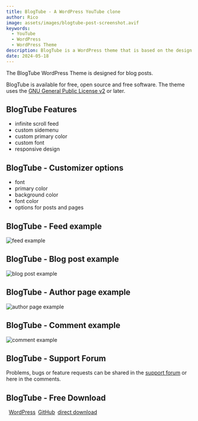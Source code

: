 ```yaml
---
title: BlogTube - A WordPress YouTube clone
author: Rico
image: assets/images/blogtube-post-screenshot.avif
keywords:
  - YouTube
  - WordPress
  - WordPress Theme
description: BlogTube is a WordPress theme that is based on the design scheme of YouTube
date: 2024-05-18
---
```


The BlogTube WordPress Theme is designed for blog posts.

BlogTube is available for free, open source and free software. The theme uses the [GNU General Public License v2](http://www.gnu.org/licenses/gpl-2.0.html) or later.

## BlogTube Features

- infinite scroll feed
- custom sidemenu
- custom primary color
- custom font
- responsive design

## BlogTube - Customizer options

- font
- primary color
- background color
- font color
- options for posts and pages

## BlogTube - Feed example

![feed example](assets/images/blogtube-feed.avif "feed example")

## BlogTube - Blog post example

![blog post example](assets/images/blogtube-post-screenshot.avif "blog post example")

## BlogTube - Author page example

![author page example](assets/images/blogtube-author-page.avif "author page example")

## BlogTube - Comment example

![comment example](assets/images/blogtube-comment.avif "comment example")

## BlogTube - Support Forum

Problems, bugs or feature requests can be shared in the [support forum](https://wordpress.org/support/theme/blogtube/) or here in the comments.

## BlogTube - Free Download

<div style="display: flex; gap: 0.5em; flex-wrap: wrap; margin-top: 1em">
<br>
  <a class="linkButton" title="download from WordPress" href="https://wordpress.org/themes/blogtube" target="_blank">WordPress</a>
  <a class="linkButton" title="view on GitHub" href="https://github.com/KopfdesDaemons/blogtube" target="_blank">GitHub</a>
  <a class="linkButton" title="direct download" href="https://github.com/KopfdesDaemons/blogtube/archive/refs/heads/main.zip">direct download</a>
</div>
